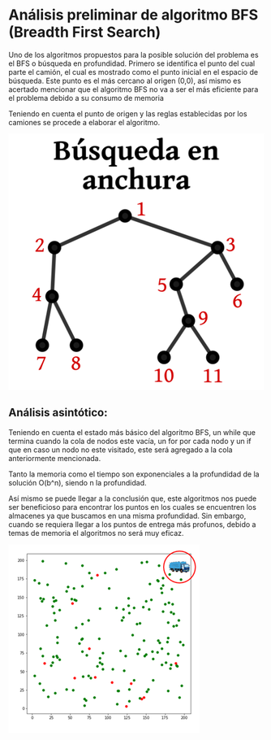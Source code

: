 # Análisis preliminar de algoritmo BFS (Breadth First Search)

Uno de los algoritmos propuestos para la posible solución del problema es el BFS o búsqueda en profundidad. Primero se identifica el punto del cual parte el camión, el cual es mostrado como el punto inicial en el espacio de búsqueda. Este punto es el más cercano al origen (0,0), así mismo es acertado mencionar que el algoritmo BFS no va a ser el más eficiente para el problema debido a su consumo de memoria

Teniendo en cuenta el punto de origen y las reglas establecidas por los camiones se procede a elaborar el algoritmo.

![](https://github.com/Cathriel/wv72_tf_201711028_20181g907_201913412_201912712_201913425/blob/main/Espacio%20de%20B%C3%BAsqueda%20Im%C3%A1genes/BFS.png?raw=true)

## Análisis asintótico:

Teniendo en cuenta el estado más básico del algoritmo BFS, un while que termina cuando la cola de nodos este vacía, un for por cada nodo y un if que en caso un nodo no este visitado, este será agregado a la cola anteriormente mencionada.

Tanto la memoria como el tiempo son exponenciales a la profundidad de la solución O(b^n), siendo n la profundidad.

Así mismo se puede llegar a la conclusión que, este algoritmos nos puede ser beneficioso para encontrar los puntos en los cuales se encuentren los almacenes ya que buscamos en una misma profundidad.
Sin embargo, cuando se requiera llegar a los puntos de entrega más profunos, debido a temas de memoria el algoritmos no será muy eficaz.

![](https://github.com/Cathriel/wv72_tf_201711028_20181g907_201913412_201912712_201913425/blob/main/Espacio%20de%20B%C3%BAsqueda%20Im%C3%A1genes/EstadoFinal.png?raw=true)
